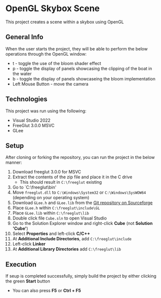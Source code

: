 # OpenGL Skybox Scene
This project creates a scene within a skybox using OpenGL

## General Info
When the user starts the project, they will be able to perform the below operations through the OpenGL window:
 * t - toggle the use of the bloom shader effect
 * p - toggle the display of panels showcasing the clipping of the boat in the water
 * b - toggle the display of panels showcaseing the bloom implementation
 * Left Mouse Button - move the camera

## Technologies
This project was run using the following:
* Visual Studio 2022
* FreeGlut 3.0.0 MSVC
* GLee

## Setup
After cloning or forking the repository, you can run the project in the below manner:
1. Download freeglut 3.0.0 for MSVC
2. Extract the contents of the zip file and place it in the C drive
   - This should result in `C:\freeglut` existing
3. Go to `C:\freeglut\bin'
4. Move `freeglut.dll` to `C:\Windows\System32` or `C:\Windows\SysWOW64` (depending on your operating system)
5. Download `GLee.h` and `GLee.lib` from the <a href="[http://example.com/](https://sourceforge.net/p/glee/glee/ci/master/tree/)" target="_blank">Git repository on Sourceforge</a>
6. Place `GLee.h` within `C:\freeglut\include\GL`
7. Place `GLee.lib` within `C:\freeglut\lib`
8. Double click file `Cube.sln` to open Visual Studio
9. Go to the Solution Explorer window and right-click **Cube** (not **Solution 'Cube'**)
10. Select **Properties** and left-click **C/C++**
11. At **Additional Include Directories**, add `C:\freeglut\include`
12. Left-click **Linker**
13. At **Additional Library Directories** add `C:\freeglut\lib`

## Execution
If seup is completed successfully, simply build the project by either clicking the green **Start** button
* You can also press **F5** or **Ctrl + F5**
